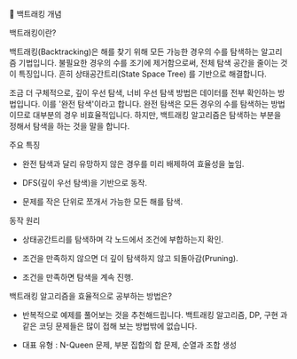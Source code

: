 📘 백트래킹 개념

백트래킹이란?

백트래킹(Backtracking)은 해를 찾기 위해 모든 가능한 경우의 수를 탐색하는 알고리즘 기법입니다. 불필요한 경우의 수를 조기에 제거함으로써, 전체 탐색 공간을 줄이는 것이 특징입니다. 흔히 상태공간트리(State Space Tree) 를 기반으로 해결합니다.

조금 더 구체적으로, 깊이 우선 탐색, 너비 우선 탐색 방법은 데이터를 전부 확인하는 방법입니다. 이를 '완전 탐색'이라고 합니다. 완전 탐색은 모든 경우의 수를 탐색하는 방법이므로 대부분의 경우 비효율적입니다. 하지만, 백트래킹 알고리즘은 탐색하는 부분을 정해서 탐색을 하는 것을 말을 합니다.

주요 특징

- 완전 탐색과 달리 유망하지 않은 경우를 미리 배제하여 효율성을 높임.

- DFS(깊이 우선 탐색)을 기반으로 동작.

- 문제를 작은 단위로 쪼개서 가능한 모든 해를 탐색.

동작 원리

- 상태공간트리를 탐색하며 각 노드에서 조건에 부합하는지 확인.

- 조건을 만족하지 않으면 더 깊이 탐색하지 않고 되돌아감(Pruning).

- 조건을 만족하면 탐색을 계속 진행.

백트래킹 알고리즘을 효율적으로 공부하는 방법은?

- 반복적으로 예제를 풀어보는 것을 추천해드립니다. 백트래킹 알고리즘, DP, 구현 과 같은 코딩 문제들은 많이 접해 보는 방법밖에 없습니다.

- 대표 유형 : N-Queen 문제, 부분 집합의 합 문제, 순열과 조합 생성



